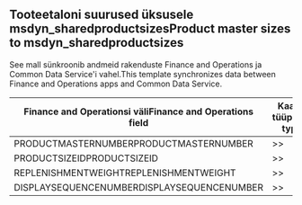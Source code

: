 ## <a name="product-master-sizes-to-msdyn_sharedproductsizes"></a><span data-ttu-id="bb65a-101">Tooteetaloni suurused üksusele msdyn_sharedproductsizes</span><span class="sxs-lookup"><span data-stu-id="bb65a-101">Product master sizes to msdyn_sharedproductsizes</span></span>

<span data-ttu-id="bb65a-102">See mall sünkroonib andmeid rakenduste Finance and Operations ja Common Data Service'i vahel.</span><span class="sxs-lookup"><span data-stu-id="bb65a-102">This template synchronizes data between Finance and Operations apps and Common Data Service.</span></span>

<span data-ttu-id="bb65a-103">Finance and Operationsi väli</span><span class="sxs-lookup"><span data-stu-id="bb65a-103">Finance and Operations field</span></span> | <span data-ttu-id="bb65a-104">Kaardi tüüp</span><span class="sxs-lookup"><span data-stu-id="bb65a-104">Map type</span></span> | <span data-ttu-id="bb65a-105">Muu Dynamics 365 väli</span><span class="sxs-lookup"><span data-stu-id="bb65a-105">Other Dynamics 365 field</span></span> | <span data-ttu-id="bb65a-106">Vaikeväärtus</span><span class="sxs-lookup"><span data-stu-id="bb65a-106">Default value</span></span>
---|---|---|---
<span data-ttu-id="bb65a-107">PRODUCTMASTERNUMBER</span><span class="sxs-lookup"><span data-stu-id="bb65a-107">PRODUCTMASTERNUMBER</span></span> | >> | <span data-ttu-id="bb65a-108">msdyn_globalproduct.msdyn_productnumber</span><span class="sxs-lookup"><span data-stu-id="bb65a-108">msdyn_globalproduct.msdyn_productnumber</span></span> | 
<span data-ttu-id="bb65a-109">PRODUCTSIZEID</span><span class="sxs-lookup"><span data-stu-id="bb65a-109">PRODUCTSIZEID</span></span> | >> | <span data-ttu-id="bb65a-110">msdyn_productsize.msdyn_productsize</span><span class="sxs-lookup"><span data-stu-id="bb65a-110">msdyn_productsize.msdyn_productsize</span></span> | 
<span data-ttu-id="bb65a-111">REPLENISHMENTWEIGHT</span><span class="sxs-lookup"><span data-stu-id="bb65a-111">REPLENISHMENTWEIGHT</span></span> | >> | <span data-ttu-id="bb65a-112">msdyn_replenishmentweight</span><span class="sxs-lookup"><span data-stu-id="bb65a-112">msdyn_replenishmentweight</span></span> | 
<span data-ttu-id="bb65a-113">DISPLAYSEQUENCENUMBER</span><span class="sxs-lookup"><span data-stu-id="bb65a-113">DISPLAYSEQUENCENUMBER</span></span> | >> | <span data-ttu-id="bb65a-114">msdyn_displaysequencenumber</span><span class="sxs-lookup"><span data-stu-id="bb65a-114">msdyn_displaysequencenumber</span></span> | 
